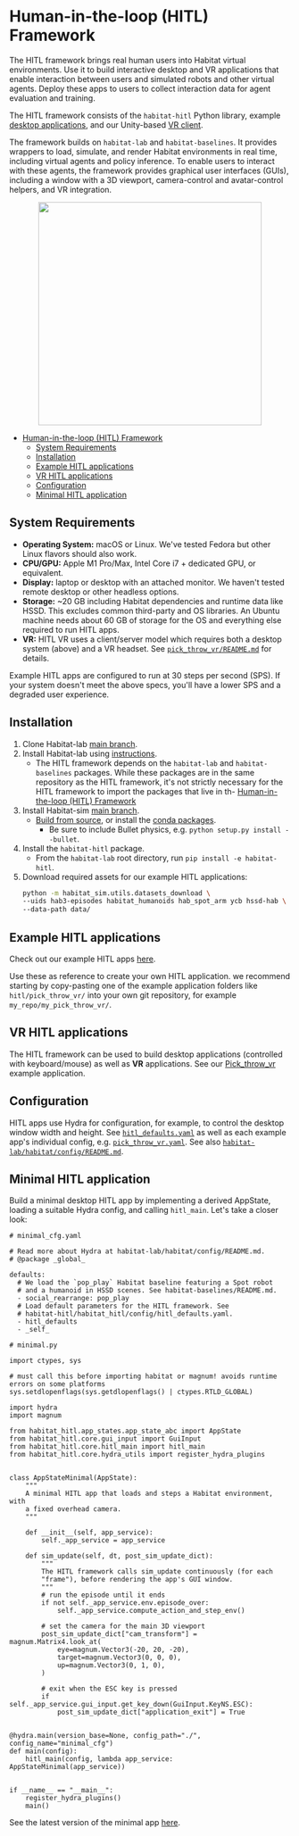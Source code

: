 # Human-in-the-loop (HITL) Framework

The HITL framework brings real human users into Habitat virtual environments. Use it to build interactive desktop and VR applications that enable interaction between users and simulated robots and other virtual agents. Deploy these apps to users to collect interaction data for agent evaluation and training.

The HITL framework consists of the `habitat-hitl` Python library, example [desktop applications](../examples/hitl/), and our Unity-based [VR client](../examples/hitl/pick_throw_vr/README.md#vr).

The framework builds on `habitat-lab` and `habitat-baselines`. It provides wrappers to load, simulate, and render Habitat environments in real time, including virtual agents and policy inference. To enable users to interact with these agents, the framework provides graphical user interfaces (GUIs), including a window with a 3D viewport, camera-control and avatar-control helpers, and VR integration.

<p align="center">
  <img src="../res/img/hitl_tool.gif" height=400>
</p>

- [Human-in-the-loop (HITL) Framework](#human-in-the-loop-hitl-framework)
  - [System Requirements](#system-requirements)
  - [Installation](#installation)
  - [Example HITL applications](#example-hitl-applications)
  - [VR HITL applications](#vr-hitl-applications)
  - [Configuration](#configuration)
  - [Minimal HITL application](#minimal-hitl-application)

## System Requirements
* **Operating System:** macOS or Linux. We've tested Fedora but other Linux flavors should also work.
* **CPU/GPU:** Apple M1 Pro/Max, Intel Core i7 + dedicated GPU, or equivalent.
* **Display:** laptop or desktop with an attached monitor. We haven't tested remote desktop or other headless options.
* **Storage:** ~20 GB including Habitat dependencies and runtime data like HSSD. This excludes common third-party and OS libraries. An Ubuntu machine needs about 60 GB of storage for the OS and everything else required to run HITL apps.
* **VR:** HITL VR uses a client/server model which requires both a desktop system (above) and a VR headset. See [`pick_throw_vr/README.md`](../examples/hitl/pick_throw_vr/README.md) for details.

Example HITL apps are configured to run at 30 steps per second (SPS). If your system doesn't meet the above specs, you'll have a lower SPS and a degraded user experience.

## Installation
1. Clone Habitat-lab [main branch](https://github.com/facebookresearch/habitat-lab).
2. Install Habitat-lab using [instructions](https://github.com/facebookresearch/habitat-lab#installation).
    * The HITL framework depends on the `habitat-lab` and `habitat-baselines` packages. While these packages are in the same repository as the HITL framework, it's not strictly necessary for the HITL framework to import the packages that live in th- [Human-in-the-loop (HITL) Framework](#human-in-the-loop-hitl-framework)
3. Install Habitat-sim [main branch](https://github.com/facebookresearch/habitat-sim).
    * [Build from source](https://github.com/facebookresearch/habitat-sim/blob/main/BUILD_FROM_SOURCE.md), or install the [conda packages](https://github.com/facebookresearch/habitat-sim#recommended-conda-packages).
        * Be sure to include Bullet physics, e.g. `python setup.py install --bullet`.
4. Install the `habitat-hitl` package.
    * From the `habitat-lab` root directory, run `pip install -e habitat-hitl`.
5. Download required assets for our example HITL applications:
    ```bash
    python -m habitat_sim.utils.datasets_download \
    --uids hab3-episodes habitat_humanoids hab_spot_arm ycb hssd-hab \
    --data-path data/
    ```

## Example HITL applications

Check out our example HITL apps [here](../examples/hitl/).

Use these as reference to create your own HITL application. we recommend starting by copy-pasting one of the example application folders like `hitl/pick_throw_vr/` into your own git repository, for example `my_repo/my_pick_throw_vr/`.

## VR HITL applications

The HITL framework can be used to build desktop applications (controlled with keyboard/mouse) as well as **VR** applications. See our [Pick_throw_vr](../examples/hitl/pick_throw_vr/README.md) example application.

## Configuration

HITL apps use Hydra for configuration, for example, to control the desktop window width and height. See [`hitl_defaults.yaml`](./config/hitl_defaults.yaml) as well as each example app's individual config, e.g. [`pick_throw_vr.yaml`](../examples/hitl/pick_throw_vr/config/pick_throw_vr.yaml). See also [`habitat-lab/habitat/config/README.md`](../habitat-lab/habitat/config/README.md).

## Minimal HITL application

Build a minimal desktop HITL app by implementing a derived AppState, loading a suitable Hydra config, and calling `hitl_main`. Let's take a closer look:
```
# minimal_cfg.yaml

# Read more about Hydra at habitat-lab/habitat/config/README.md.
# @package _global_

defaults:
  # We load the `pop_play` Habitat baseline featuring a Spot robot
  # and a humanoid in HSSD scenes. See habitat-baselines/README.md.
  - social_rearrange: pop_play
  # Load default parameters for the HITL framework. See
  # habitat-hitl/habitat_hitl/config/hitl_defaults.yaml.
  - hitl_defaults
  - _self_

```
```
# minimal.py

import ctypes, sys

# must call this before importing habitat or magnum! avoids runtime errors on some platforms
sys.setdlopenflags(sys.getdlopenflags() | ctypes.RTLD_GLOBAL)

import hydra
import magnum

from habitat_hitl.app_states.app_state_abc import AppState
from habitat_hitl.core.gui_input import GuiInput
from habitat_hitl.core.hitl_main import hitl_main
from habitat_hitl.core.hydra_utils import register_hydra_plugins


class AppStateMinimal(AppState):
    """
    A minimal HITL app that loads and steps a Habitat environment, with
    a fixed overhead camera.
    """

    def __init__(self, app_service):
        self._app_service = app_service

    def sim_update(self, dt, post_sim_update_dict):
        """
        The HITL framework calls sim_update continuously (for each
        "frame"), before rendering the app's GUI window.
        """
        # run the episode until it ends
        if not self._app_service.env.episode_over:
            self._app_service.compute_action_and_step_env()

        # set the camera for the main 3D viewport
        post_sim_update_dict["cam_transform"] = magnum.Matrix4.look_at(
            eye=magnum.Vector3(-20, 20, -20),
            target=magnum.Vector3(0, 0, 0),
            up=magnum.Vector3(0, 1, 0),
        )

        # exit when the ESC key is pressed
        if self._app_service.gui_input.get_key_down(GuiInput.KeyNS.ESC):
            post_sim_update_dict["application_exit"] = True


@hydra.main(version_base=None, config_path="./", config_name="minimal_cfg")
def main(config):
    hitl_main(config, lambda app_service: AppStateMinimal(app_service))


if __name__ == "__main__":
    register_hydra_plugins()
    main()
```
See the latest version of the minimal app [here](../examples/hitl/minimal/).
